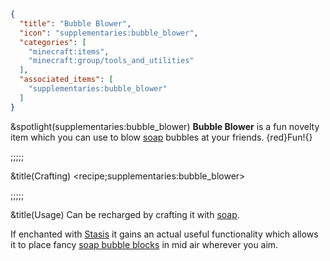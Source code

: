 ```json
{
  "title": "Bubble Blower",
  "icon": "supplementaries:bubble_blower",
  "categories": [
    "minecraft:items",
    "minecraft:group/tools_and_utilities"
  ],
  "associated_items": [
    "supplementaries:bubble_blower"
  ]
}
```

&spotlight(supplementaries:bubble_blower)
**Bubble Blower** is a fun novelty item which you can use to blow [soap](^supplementaries:soap) bubbles at your friends. {red}Fun!{}

;;;;;

&title(Crafting)
<recipe;supplementaries:bubble_blower>


;;;;;

&title(Usage)
Can be recharged by crafting it with [soap](^supplementaries:soap).


If enchanted with [Stasis](^supplementaries:stasis) it gains an actual useful functionality which allows it to place fancy [soap bubble blocks](^supplementaries:soap_block) in mid air wherever you aim.
